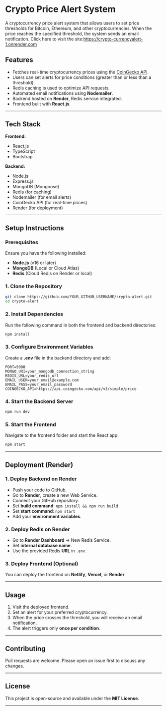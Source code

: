 # Crypto Price Alert System

A cryptocurrency price alert system that allows users to set price thresholds for Bitcoin, Ethereum, and other cryptocurrencies. When the price reaches the specified threshold, the system sends an email notification.
Click here to visit the site:https://crypto-currencyalert-1.onrender.com

## Features
- Fetches real-time cryptocurrency prices using the [CoinGecko API](https://www.coingecko.com/en/api).
- Users can set alerts for price conditions (greater than or less than a threshold).
- Redis caching is used to optimize API requests.
- Automated email notifications using **Nodemailer**.
- Backend hosted on **Render**, Redis service integrated.
- Frontend built with **React.js**.

---

## Tech Stack

**Frontend:**
- React.js
- TypeScript
- Bootstrap

**Backend:**
- Node.js
- Express.js
- MongoDB (Mongoose)
- Redis (for caching)
- Nodemailer (for email alerts)
- CoinGecko API (for real-time prices)
- Render (for deployment)

---

## Setup Instructions

### Prerequisites
Ensure you have the following installed:
- **Node.js** (v16 or later)
- **MongoDB** (Local or Cloud Atlas)
- **Redis** (Cloud Redis on Render or local)

### 1. Clone the Repository
```sh
git clone https://github.com/YOUR_GITHUB_USERNAME/crypto-alert.git
cd crypto-alert
```

### 2. Install Dependencies
Run the following command in both the frontend and backend directories:

```sh
npm install
```

### 3. Configure Environment Variables
Create a **.env** file in the backend directory and add:

```env
PORT=5000
MONGO_URI=your_mongodb_connection_string
REDIS_URL=your_redis_url
EMAIL_USER=your_email@example.com
EMAIL_PASS=your_email_password
COINGECKO_API=https://api.coingecko.com/api/v3/simple/price
```

### 4. Start the Backend Server
```sh
npm run dev
```

### 5. Start the Frontend
Navigate to the frontend folder and start the React app:

```sh
npm start
```

---

## Deployment (Render)

### 1. Deploy Backend on Render
- Push your code to GitHub.
- Go to **Render**, create a new Web Service.
- Connect your GitHub repository.
- Set **build command**: `npm install && npm run build`
- Set **start command**: `npm start`
- Add your **environment variables**.

### 2. Deploy Redis on Render
- Go to **Render Dashboard** → New Redis Service.
- Set **internal database name**.
- Use the provided Redis **URL** in `.env`.

### 3. Deploy Frontend (Optional)
You can deploy the frontend on **Netlify**, **Vercel**, or **Render**.

---

## Usage
1. Visit the deployed frontend.
2. Set an alert for your preferred cryptocurrency.
3. When the price crosses the threshold, you will receive an email notification.
4. The alert triggers only **once per condition**.

---

## Contributing
Pull requests are welcome. Please open an issue first to discuss any changes.

---

## License
This project is open-source and available under the **MIT License**.

---
